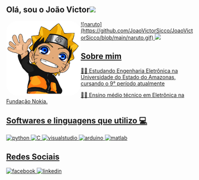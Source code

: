 ## Olá, sou o João Victor<img src="https://raw.githubusercontent.com/iampavangandhi/iampavangandhi/master/gifs/Hi.gif" width="30px"></h2>
<div align="left">
  <a href="https://github.com/JoaoVictorSicco"> <img align="left" width="200" height="200" style="border-radius:30px;" src="https://github.com/JoaoVictorSicco/JoaoVictorSicco/blob/main/naruto.gif?raw=true" />
    ![naruto](https://github.com/JoaoVictorSicco/JoaoVictorSicco/blob/main/naruto.gif)
<img height="180em" src="https://github-readme-stats.vercel.app/api?username=JoaoVictorSicco&show_icons=true&theme=merko&include_all_commits=true&count_private=true">
    
    
## Sobre mim
<p>👨‍💻 Estudando Engenharia Eletrônica na Universidade do Estado do Amazonas, cursando o 9° período atualmente </p>
<p>👨‍🎓 Ensino médio técnico em Eletrônica na Fundação Nokia. </p>

## Softwares e linguagens que utilizo 💻
<img src="https://cdn.jsdelivr.net/gh/devicons/devicon/icons/python/python-original.svg" alt="python" width="40" height="40"/> 
<img src="https://cdn.jsdelivr.net/gh/devicons/devicon/icons/c/c-original.svg" alt="C" width="40" height="40" />
<img src="https://cdn.jsdelivr.net/gh/devicons/devicon/icons/visualstudio/visualstudio-plain.svg" alt="visualstudio" width="40" height="40"/>
<img src="https://cdn.jsdelivr.net/gh/devicons/devicon/icons/arduino/arduino-original.svg" alt="arduino" width="40" height="40" />
<img src="https://cdn.jsdelivr.net/gh/devicons/devicon/icons/matlab/matlab-original.svg" alt="matlab" width="40" height="40"/>
    
    
## Redes Sociais    
<img src="https://cdn.jsdelivr.net/gh/devicons/devicon/icons/facebook/facebook-original.svg" alt="facebook" width="40" height="40" />
<img src="https://cdn.jsdelivr.net/gh/devicons/devicon/icons/linkedin/linkedin-original.svg" alt="linkedin" width="40" height="40"/>
    



    
    
    

    



</p>

